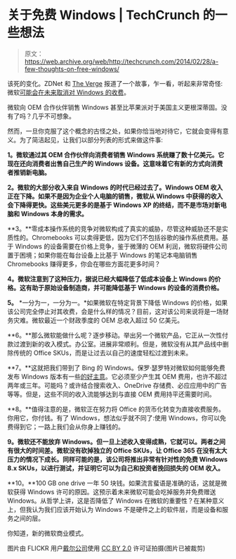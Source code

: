 # 关于免费 Windows | TechCrunch 的一些想法

> 原文：<https://web.archive.org/web/http://techcrunch.com/2014/02/28/a-few-thoughts-on-free-windows/>

该死的变化。ZDNet 和 [The Verge](https://web.archive.org/web/20230319201621/http://www.theverge.com/2014/2/28/5456374/windows-8-1-with-bing-experiment) 报道了一个故事，乍一看，听起来非常奇怪:微软[可能会在未来取消对 Windows 的收费](https://web.archive.org/web/20230319201621/https://techcrunch.com/2014/02/28/free-windows-8-1-update/)。

微软向 OEM 合作伙伴销售 Windows 甚至比苹果派对于美国主义更根深蒂固。没有了吗？几乎不可想象。

然而，一旦你克服了这个概念的古怪之处，如果你恰当地对待它，它就会变得有意义。为了简洁起见，让我们以部分列表的形式来做这件事:

**1。微软通过其 OEM 合作伙伴向消费者销售 Windows 系统赚了数十亿美元。它现在还向消费者出售自己生产的 Windows 设备。这意味着它有新的方式向消费者推销新电脑。**

**2。微软的大部分收入来自 Windows 的时代已经过去了。Windows OEM 收入正在下降。如果不是因为企业个人电脑的销售，微软从 Windows 中获得的收入会下降得更快。这些美元更多的是基于 Windows XP 的终结，而不是市场对新电脑和 Windows 本身的需求。**

**3。**零成本操作系统的竞争对微软构成了真实的威胁，尽管这种威胁还不是实质性的。Chromebooks 可以卖得更低，因为它们不包括谷歌的操作系统费用。基于 Windows 的设备需要在价格上竞争，鉴于微薄的 OEM 利润，微软将硬件公司置于困境；如果你能在每台设备上比基于 Windows 的笔记本电脑销售 Chromebooks 赚得更多，你会在哪些方面花更多时间？

**4。微软注意到了这种压力，据说已经大幅降低了低成本设备上 Windows 的价格。这有助于原始设备制造商，并可能降低基于 Windows 的设备的消费价格。**

**5。** *一分为一，一分为一。*如果微软在特定背景下降低 Windows 的价格，如果该公司完全停止对其收费，会是什么样的情况？目前，这对该公司来说将是一场财务灾难。微软最近一个财政季度的 OEM 总收入超过 50 亿美元。

**6。**那么微软能做什么呢？逐步移动。举出另一个微软产品，它正从一次性付款过渡到新的收入模式。办公室。进展非常顺利。但是，微软没有从其产品线中删除传统的 Office SKUs，而是让过去以自己的速度轻松过渡到未来。

**7。**这就把我们带到了 Bing 的 Windows。保罗·瑟罗特对微软如何能够免费发布 Windows 版本有一些[的好主意](https://web.archive.org/web/20230319201621/http://winsupersite.com/windows-8/free-windows-maybe?utm_source=twitterfeed&utm_medium=twitter)。它必须至少产生其 OEM 费用，也许不超过两年或三年。可能吗？或许结合搜索收入、OneDrive 存储费、必应应用中的广告等等。但是，这些不同的收入流能够达到与直接 OEM 费用持平还需要时间。

**8。**值得注意的是，微软正在努力将 Office 的货币化转变为直接收费服务。你用它，你付钱。有了 Windows，想法似乎就不同了:使用 Windows，你可以免费得到它；一路上我们会从你身上赚钱的。

**9。微软还不能放弃 Windows。但一旦上述收入变得成熟，它就可以。两者之间有很大的时间差。微软没有砍掉独立的 Office SKUs，让 Office 365 在没有太大压力的情况下成长。同样可能的是，该公司将推出非常有针对性的免费 Windows 8.x SKUs，以进行测试，并证明它可以为自己和投资者挽回损失的 OEM 收入。**

**10。**100 GB one drive 一年 50 块钱。如果流言蜚语是准确的话，这就是微软获得 Windows 许可的原因。这预示着未来微软可能会吃掉服务并免费赠送 Windows。从哲学上讲，这是否降低了 Windows 在微软的重要性？在某种意义上，但我认为我们应该开始认为 Windows 不是硬件之上的软件层，而是设备和服务之间的层。

你知道，新的微软商业模式。

图片由 FLICKR 用户[戴尔公司](https://web.archive.org/web/20230319201621/http://www.flickr.com/photos/dellphotos/)使用 [CC BY 2.0](https://web.archive.org/web/20230319201621/http://creativecommons.org/licenses/by/2.0/) 许可证拍摄(图片已被裁剪)